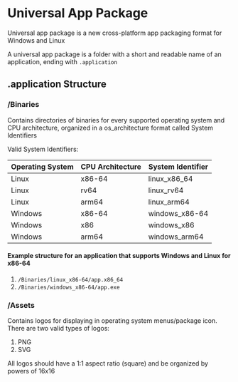 # Universal App Package

Universal app package is a new cross-platform app packaging format for Windows and Linux

A universal app package is a folder with a short and readable name of an application, ending with `.application`

## .application Structure

### /Binaries

Contains directories of binaries for every supported operating system and CPU architecture, organized in a os_architecture format called System Identifiers

Valid System Identifiers:

| Operating System | CPU Architecture | System Identifier |
| ---------------- | ---------------- | ----------------- |
| Linux            | x86-64           | linux_x86_64      |
| Linux            | rv64             | linux_rv64        |
| Linux            | arm64            | linux_arm64       |
| Windows          | x86-64           | windows_x86-64    |
| Windows          | x86              | windows_x86       |
| Windows          | arm64            | windows_arm64     |

#### Example structure for an application that supports Windows and Linux for x86-64

1. `/Binaries/linux_x86-64/app.x86_64`
1. `/Binaries/windows_x86-64/app.exe`

### /Assets

Contains logos for displaying in operating system menus/package icon. There are two valid types of logos:

1. PNG
1. SVG

All logos should have a 1:1 aspect ratio (square) and be organized by powers of 16x16
